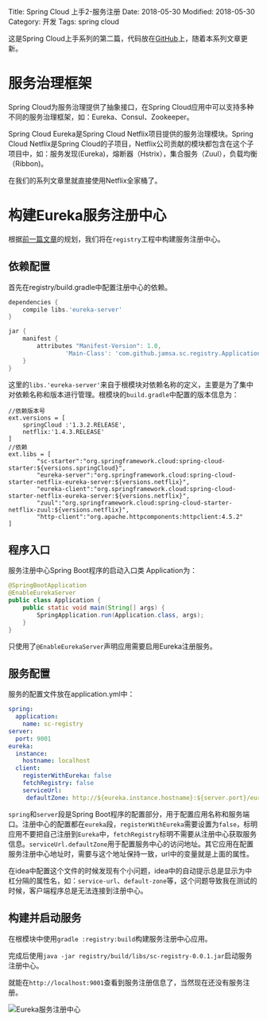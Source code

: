Title: Spring Cloud 上手2-服务注册
Date: 2018-05-30
Modified: 2018-05-30
Category: 开发
Tags: spring cloud

这是Spring Cloud上手系列的第二篇，代码放在[GitHub](https://github.com/Jamsa/sc-cloud)上，随着本系列文章更新。

# 服务治理框架

Spring Cloud为服务治理提供了抽象接口，在Spring Cloud应用中可以支持多种不同的服务治理框架，如：Eureka、Consul、Zookeeper。

Spring Cloud Eureka是Spring Cloud Netflix项目提供的服务治理模块。Spring Cloud Netflix是Spring Cloud的子项目，Netflix公司贡献的模块都包含在这个子项目中，如：服务发现(Eureka)，熔断器（Hstrix），集合服务（Zuul），负载均衡（Ribbon)。

在我们的系列文章里就直接使用Netflix全家桶了。

# 构建Eureka服务注册中心

根据[前一篇文章]({filename}spring_cloud_tut1.md)的规划，我们将在`registry`工程中构建服务注册中心。

## 依赖配置

首先在registry/build.gradle中配置注册中心的依赖。

```groovy
dependencies {
    compile libs.'eureka-server'
}

jar {
    manifest {
        attributes "Manifest-Version": 1.0,
                'Main-Class': 'com.github.jamsa.sc.registry.Application'
    }
}
```

这里的`libs.'eureka-server'`来自于根模块对依赖名称的定义，主要是为了集中对依赖名称和版本进行管理。根模块的`build.gradle`中配置的版本信息为：

```
//依赖版本号
ext.versions = [
    springCloud :'1.3.2.RELEASE',
    netflix:'1.4.3.RELEASE'
]
//依赖
ext.libs = [
        "sc-starter":"org.springframework.cloud:spring-cloud-starter:${versions.springCloud}",
        "eureka-server":"org.springframework.cloud:spring-cloud-starter-netflix-eureka-server:${versions.netflix}",
        "eureka-client":"org.springframework.cloud:spring-cloud-starter-netflix-eureka-server:${versions.netflix}",
        "zuul":"org.springframework.cloud:spring-cloud-starter-netflix-zuul:${versions.netflix}",
        "http-client":"org.apache.httpcomponents:httpclient:4.5.2"
]
```

## 程序入口
服务注册中心Spring Boot程序的启动入口类 Application为：

```java
@SpringBootApplication
@EnableEurekaServer
public class Application {
    public static void main(String[] args) {
        SpringApplication.run(Application.class, args);
    }
}
```

只使用了`@EnableEurekaServer`声明应用需要启用Eureka注册服务。

## 服务配置

服务的配置文件放在application.yml中：

```yaml
spring:
  application:
    name: sc-registry
server:
  port: 9001
eureka:
  instance:
    hostname: localhost
  client:
    registerWithEureka: false
    fetchRegistry: false
    serviceUrl:
     defaultZone: http://${eureka.instance.hostname}:${server.port}/eureka/
```

`spring`和`server`段是Spring Boot程序的配置部分，用于配置应用名称和服务端口。注册中心的配置都在`eureka`段，`registerWithEureka`需要设置为`false`，标明应用不要把自己注册到`Eureka`中，`fetchRegistry`标明不需要从注册中心获取服务信息。`serviceUrl.defaultZone`用于配置服务中心的访问地址。其它应用在配置服务注册中心地址时，需要与这个地址保持一致，url中的变量就是上面的属性。

在idea中配置这个文件的时候发现有个小问题，idea中的自动提示总是显示为中杠分隔的属性名，如：`service-url`、`default-zone`等，这个问题导致我在测试的时候，客户端程序总是无法连接到注册中心。

## 构建并启动服务

在根模块中使用`gradle :registry:build`构建服务注册中心应用。

完成后使用`java -jar registry/build/libs/sc-registry-0.0.1.jar`启动服务注册中心。

就能在`http://localhost:9001`查看到服务注册信息了，当然现在还没有服务注册。

![Eureka服务注册中心]({attach}spring_cloud_tut/eureka1.png)

